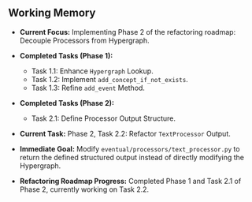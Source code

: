 ## Working Memory

- **Current Focus:** Implementing Phase 2 of the refactoring roadmap: Decouple Processors from Hypergraph.
- **Completed Tasks (Phase 1):**
    - Task 1.1: Enhance `Hypergraph` Lookup.
    - Task 1.2: Implement `add_concept_if_not_exists`.
    - Task 1.3: Refine `add_event` Method.
- **Completed Tasks (Phase 2):**
    - Task 2.1: Define Processor Output Structure.
- **Current Task:** Phase 2, Task 2.2: Refactor `TextProcessor` Output.
- **Immediate Goal:** Modify `eventual/processors/text_processor.py` to return the defined structured output instead of directly modifying the Hypergraph.

- **Refactoring Roadmap Progress:** Completed Phase 1 and Task 2.1 of Phase 2, currently working on Task 2.2.

